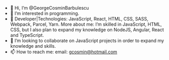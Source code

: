 - 👋 Hi, I’m @GeorgeCosminBarbulescu
- 👀 I’m interested in programming.
- 🌱 Developer|Technologies: JavaScript, React, HTML, CSS, SASS, Webpack, Parcel, Yarn. More about me: I’m skilled in JavaScript, HTML, CSS, but I also plan to expand my knowledge on NodeJS, Angular, React and TypeScript.
- 💞️ I’m looking to collaborate on JavaScript projects in order to expand my knowledge and skills.
- 📫 How to reach me: email: gcosmin@hotmail.com

<!---
GeorgeCosminBarbulescu/GeorgeCosminBarbulescu is a ✨ special ✨ repository because its `README.md` (this file) appears on your GitHub profile.
You can click the Preview link to take a look at your changes.
--->
